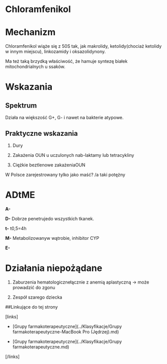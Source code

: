 # Chloramfenikol

# Mechanizm

Chloramfenikol wiąże się z 50S tak, jak makrolidy, ketolidy(chociaż ketolidy w innym miejscu), linkozamidy i oksazolidynony.

Ma też taką brzydką właściwość, że hamuje syntezę białek mitochondrialnych u ssaków.



# Wskazania

## Spektrum

Działa na większość G+, G- i nawet na bakterie atypowe.



## Praktyczne wskazania

1. Dury

2. Zakażenia OUN u uczulonych nab-laktamy lub tetracykliny

3. Ciężkie beztlenowe zakażeniaOUN

W Polsce zarejestrowany tylko jako maść? /a taki potężny



# ADtME

**A-** 

**D-** Dobrze penetrujedo wszystkich tkanek.

**t-** t0,5=4h

**M-** Metabolizowanyw wątrobie, inhibitor CYP

**E-** 



# Działania niepożądane

1. Zaburzenia hematologicznełącznie z anemią aplastyczną → może prowadzić do zgonu

2. Zespół szarego dziecka



##Linkujące do tej strony

[links]

- [Grupy farmakoterapeutyczne](../Klasyfikacje/Grupy farmakoterapeutyczne-MacBook Pro (Jędrzej).md)

- [Grupy farmakoterapeutyczne](../Klasyfikacje/Grupy farmakoterapeutyczne.md)


[/links]











